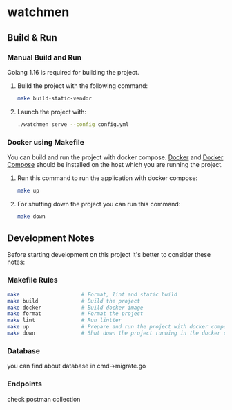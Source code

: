 # watchmen

## Build & Run

### Manual Build and Run

Golang 1.16 is required for building the project.

1. Build the project with the following command:
    ```bash
    make build-static-vendor
    ```

2. Launch the project with:
    ```bash
    ./watchmen serve --config config.yml
    ```

### Docker using Makefile

You can build and run the project with docker compose. [Docker](https://docs.docker.com/) and
[Docker Compose](https://docs.docker.com/compose/) should be installed on the host which you are running the project.

1. Run this command to run the application with docker compose:
    ```bash
    make up
    ```

2. For shutting down the project you can run this command:
    ```bash
    make down
    ```

## Development Notes

Before starting development on this project it's better to consider these notes:

### Makefile Rules

```bash
make                    # Format, lint and static build
make build              # Build the project
make docker             # Build docker image
make format             # Format the project
make lint               # Run lintter
make up                 # Prepare and run the project with docker compose
make down               # Shut down the project running in the docker compose
```

### Database

you can find about database in cmd->migrate.go

### Endpoints

check postman collection